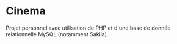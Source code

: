 # Cinema
Projet personnel avec utilisation de PHP et d'une base de donnée relationnelle MySQL (notamment Sakila).
